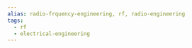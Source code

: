 ```yaml
---
alias: radio-frquency-engineering, rf, radio-engineering
tags:
  - rf
  - electrical-engineering
---
```

